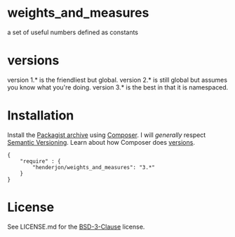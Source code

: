 # weights_and_measures

a set of useful numbers defined as constants

# versions

version 1.* is the friendliest but global. version 2.* is still global but
assumes you know what you're doing. version 3.* is the best in that it is
namespaced.

# Installation

Install the [Packagist archive](https://packagist.org/packages/henderjon/weights_and_measures)
using [Composer](http://getcomposer.org/). I will *generally* respect
[Semantic Versioning](http://semver.org/). Learn about how Composer
does [versions](https://getcomposer.org/doc/01-basic-usage.md#package-versions).

```
{
	"require" : {
		"henderjon/weights_and_measures": "3.*"
	}
}
```

# License

See LICENSE.md for the [BSD-3-Clause](http://opensource.org/licenses/BSD-3-Clause) license.





